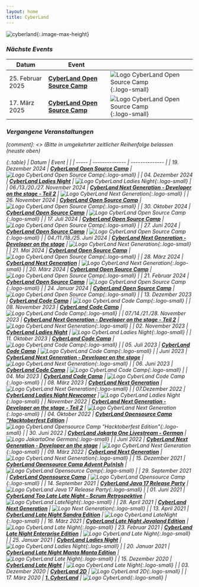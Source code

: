 ```yaml
---
layout: home
title: CyberLand
---
```


![cyberland](/assets/logo/cyberland_light_bg.png){:.image-max-height}


### <i class="fas fa-calendar" /> Nächste Events

| Datum         | Event                                                         |                |
|---------------|---------------------------------------------------------------| -------------- |
| 25. Februar  2025 | __[CyberLand Open Source Camp]( /2025-02-open-source-camp/)__ | ![Logo CyberLand Open Source Camp](/assets/logo/camp-logo.png){:.logo-small} |
| 17. März	   2025 | __[CyberLand Open Source Camp]( /2025-03-open-source-camp/)__ | ![Logo CyberLand Open Source Camp](/assets/logo/camp-logo.png){:.logo-small} |

### <i class="fas fa-calendar-check" /> Vergangene Veranstaltungen

[comment]: <> (Bitte in umgekehrter zeitlicher Reihenfolge belassen (neuste oben)

{:.table}
| Datum | Event          |                |
| ----- | -------------- | -------------- |
| 19. Dezember 2024 | __[CyberLand Open Source Camp]( /2024-12-open-source-camp/)__ | ![Logo CyberLand Open Source Camp](/assets/logo/camp-logo.png){:.logo-small} |
| 04. Dezember 2024 | __[CyberLand Ladies Night](2024-12-ladies-night/)__ | ![Logo CyberLand Ladies Night](/assets/logo/cyberland-Ladies-Night.jpg){:.logo-small} |
| 06./13./20./27. November 2024 | __[CyberLand Next Generation - Developer on the stage - Teil 2](/2024-11-next-generation/)__ | ![Logo CyberLand Next Generation](/assets/logo/nextGen.jpg){:.logo-small} |
| 26. November 2024 | __[CyberLand Open Source Camp]( /2024-11-open-source-camp/)__ | ![Logo CyberLand Open Source Camp](/assets/logo/camp-logo.png){:.logo-small} |
| 30. Oktober 2024 | __[CyberLand Open Source Camp]( /2024-10-open-source-camp/)__ | ![Logo CyberLand Open Source Camp](/assets/logo/camp-logo.png){:.logo-small} |
| 17. Juli 2024 | __[CyberLand Open Source Camp]( /2024-07-open-source-camp/)__ | ![Logo CyberLand Open Source Camp](/assets/logo/camp-logo.png){:.logo-small} |
| 27. Juni 2024 | __[CyberLand Open Source Camp]( /2024-06-open-source-camp/)__ | ![Logo CyberLand Open Source Camp](/assets/logo/camp-logo.png){:.logo-small} |
| 04./11./18./25. Juni 2024 | __[CyberLand Next Generation - Developer on the stage](/2024-06-next-generation/)__ | ![Logo CyberLand Next Generation](/assets/logo/nextGen.jpg){:.logo-small} |
| 21. Mai 2024  | __[CyberLand Open Source Camp]( /2024-05-open-source-camp/)__ | ![Logo CyberLand Open Source Camp](/assets/logo/camp-logo.png){:.logo-small} |
| 28. März 2024 | __[CyberLand Next Generation](/2024-03-next-generation/)__ | ![Logo CyberLand Next Generation](/assets/logo/nextGen.jpg){:.logo-small} |
| 20. März 2024 | __[CyberLand Open Source Camp]( /2024-03-open-source-camp/)__ | ![Logo CyberLand Open Source Camp](/assets/logo/camp-logo.png){:.logo-small} |
| 21. Februar 2024 | __[CyberLand Open Source Camp]( /2024-02-open-source-camp/)__ | ![Logo CyberLand Open Source Camp](/assets/logo/camp-logo.png){:.logo-small} |
| 24. Januar 2024 | __[CyberLand Open Source Camp]( /2024-01-open-source-camp/)__ | ![Logo CyberLand Open Source Camp](/assets/logo/camp-logo.png){:.logo-small} |
| 13. Dezember 2023 | __[CyberLand Code Camp]( /2023-12-open-source-camp/)__ | ![Logo CyberLand Code Camp](/assets/logo/camp-logo.png){:.logo-small} |
| 08. November 2023 | __[CyberLand Code Camp]( /2023-11-open-source-camp/)__ | ![Logo CyberLand Code Camp](/assets/logo/camp-logo.png){:.logo-small} |
| 07./14./21./28. November 2023 | __[CyberLand Next Generation - Developer on the stage - Teil 2](/2023-11-next-generation/)__ | ![Logo CyberLand Next Generation](/assets/logo/nextGen.jpg){:.logo-small} |
| 02. November 2023 | __[CyberLand Ladies Night](2023-11-ladies-night/)__ | ![Logo CyberLand Ladies Night](/assets/logo/cyberland-Ladies-Night.jpg){:.logo-small} |
| 11. Oktober 2023  | __[CyberLand Code Camp]( /2023-10-open-source-camp/)__ | ![Logo CyberLand Code Camp](/assets/logo/camp-logo.png){:.logo-small} |
| 05. Juli 2023 | __[CyberLand Code Camp]( /2023-07-open-source-camp/)__ | ![Logo CyberLand Code Camp](/assets/logo/camp-logo.png){:.logo-small} |
| Juni 2023 | __[CyberLand Next Generation - Developer on the stage](/2023-06-next-generation/)__ | ![Logo CyberLand Next Generation](/assets/logo/nextGen.jpg){:.logo-small} |
| 06. Juni 2023 | __[CyberLand Code Camp]( /2023-06-open-source-camp/)__ | ![Logo CyberLand Code Camp](/assets/logo/camp-logo.png){:.logo-small} |
| 04. Mai 2023 | __[CyberLand Code Camp]( /2023-05-open-source-camp/)__ | ![Logo CyberLand Code Camp](/assets/logo/camp-logo.png){:.logo-small} |
| 08. März 2023 | __[CyberLand Next Generation](/2023-03-next-generation/)__ | ![Logo CyberLand Next Generation](/assets/logo/nextGen.jpg){:.logo-small} |
| 07.Dezember 2022 | __[CyberLand Ladies Night Newcomer](/2022-12-ladies-night-newcomer/)__ | ![Logo CyberLand Ladies Night](/assets/logo/cyberland-Ladies-Night-Newcomer.png){:.logo-small} |
| November 2022 | __[CyberLand Next Generation - Developer on the stage - Teil 2](/2022-11-next-generation/)__ | ![Logo CyberLand Next Generation](/assets/logo/nextGen.jpg){:.logo-small} |
| 04. Oktober 2022 | __[CyberLand Opensource Camp "Hacktoberfest Edition](/2022-10-open-source-camp/)__ | ![Logo CyberLand Opensource Camp "Hacktoberfest Edition"](/assets/logo/hacktoberfest.png){:.logo-small}  |
| 30. Juni 2022 | __[CyberLand Jakarta One Livestream - German](/2022-06-jakarta-one-german/)__ | ![Logo JakartaOne German](/assets/logo/jakartaone.jpg){:.logo-small}  |
| Juni 2022 | __[CyberLand Next Generation - Developer on the stage](/2022-06-next-generation/)__ | ![Logo CyberLand Next Generation](/assets/logo/nextGen.jpg){:.logo-small} |
| 09. März 2022 | __[CyberLand Next Generation](/2022-03-next-generation/)__ | ![Logo CyberLand Next Generation](/assets/logo/nextGen.jpg){:.logo-small} |
| 15. Dezember 2021 | __[CyberLand Opensource Camp Advent Pu(n)sh](/2021-12-open-source-camp/)__ |  ![Logo CyberLand Opensource Camp](/assets/logo/camp-logo.png){:.logo-small} |
| 29. September 2021 | __[CyberLand Opensource Camp](/2021-09-open-source-camp/)__ |  ![Logo CyberLand Opensource Camp](/assets/logo/camp-logo.png){:.logo-small} |
| 14. September 2021 | __[CyberLand Java 17 Release Party](/2021-09-java-17-release-party/)__ |  ![Logo CyberLand Java 17 Release Party](/assets/logo/java-17-release-party.png){:.logo-small} |
| 01. Juni 2021 | __[CyberLand Too Late Late Night - Scrum Retrospektive](/2021-05-too-late-late-night/)__ |  ![Logo CyberLand LateNight](/assets/logo/cyberland-late-night-logo.png){:.logo-small} |
| 28. April 2021 | __[CyberLand Next Generation](/2021-04-next-generation/)__ | ![Logo Next Generation](/assets/logo/nextGen.jpg){:.logo-small} |
| 13. April 2021 | __[CyberLand Late Night Sandra Edition](/2021-04-late-night-sandra-edition/)__ | ![Logo CyberLand LateNight](/assets/logo/cyberland-late-night-logo.png){:.logo-small} |
| 16. März 2021 | __[CyberLand Late Night Javaland Edition](/2021-03-late-night-javaland-edition/)__ | ![Logo CyberLand Late Night](/assets/logo/cyberland-late-night-logo.png){:.logo-small}
| 23. Februar 2021 | __[CyberLand Late Night Enterprise Edition](/2021-02-late-night-enterprise-edition)__ | ![Logo CyberLand Late Night](/assets/logo/cyberland-late-night-logo.png){:.logo-small} |
| 25. Januar 2021 | __[CyberLand Ladies Night](2021-01-ladies-night/)__ | ![Logo CyberLand Ladies Night](/assets/logo/cyberland-Ladies-Night.jpg){:.logo-small} |
| 20. Januar 2021 | __[CyberLand Late Night Manta Manta Edition](/2021-01-late-night-manta-edition)__ | ![Logo CyberLand Late Night](/assets/logo/cyberland-late-night-logo.png){:.logo-small} |
| 15. Dezember 2020 | __[CyberLand Late Night](/2020-12-late-night)__ | ![Logo CyberLand Late Night](/assets/logo/cyberland-late-night-logo.png){:.logo-small} |
| 03. Dezember 2020 | __[CyberLand 2D](/2020-12-2D)__ | ![Logo CyberLand 2D](/assets/logo/2D_schrift.png){:.logo-small} |
| 17. März 2020 | __[1. CyberLand](/2020-03)__ | ![Logo CyberLand](/assets/logo/logo-header.png){:.logo-small} |
